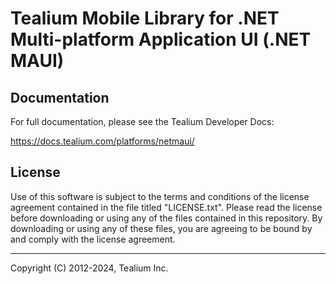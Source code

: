 # Tealium Mobile Library for .NET Multi-platform Application UI (.NET MAUI)

## Documentation

For full documentation, please see the Tealium Developer Docs:

https://docs.tealium.com/platforms/netmaui/

## License

Use of this software is subject to the terms and conditions of the license agreement contained in the file titled "LICENSE.txt". Please read the license before downloading or using any of the files contained in this repository. By downloading or using any of these files, you are agreeing to be bound by and comply with the license agreement.

---
Copyright (C) 2012-2024, Tealium Inc.